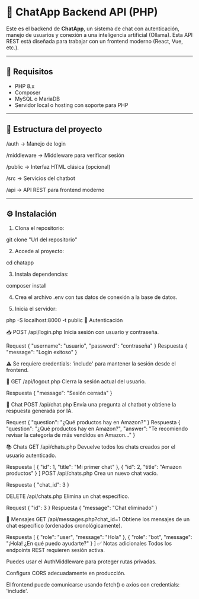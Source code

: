 # 💬 ChatApp Backend API (PHP)

Este es el backend de **ChatApp**, un sistema de chat con autenticación, manejo de usuarios y conexión a una inteligencia artificial (Ollama). Esta API REST está diseñada para trabajar con un frontend moderno (React, Vue, etc.).

---

## 🚀 Requisitos

- PHP 8.x
- Composer
- MySQL o MariaDB
- Servidor local o hosting con soporte para PHP

---

## 📁 Estructura del proyecto

/auth → Manejo de login

/middleware → Middleware para verificar sesión

/public → Interfaz HTML clásica (opcional)

/src → Servicios del chatbot

/api → API REST para frontend moderno

---

## ⚙️ Instalación

1. Clona el repositorio:

git clone "Url del repositorio"

2. Accede al proyecto:

cd chatapp

3. Instala dependencias:

composer install

4. Crea el archivo .env con tus datos de conexión a la base de datos.

5. Inicia el servidor:

php -S localhost:8000 -t public
🔐 Autenticación

📥 POST /api/login.php
Inicia sesión con usuario y contraseña.

Request
{
  "username": "usuario",
  "password": "contraseña"
}
Respuesta
{
  "message": "Login exitoso"
}

⚠️ Se requiere credentials: 'include' para mantener la sesión desde el frontend.

🚪 GET /api/logout.php
Cierra la sesión actual del usuario.

Respuesta
{
  "message": "Sesión cerrada"
}

💬 Chat
POST /api/chat.php
Envía una pregunta al chatbot y obtiene la respuesta generada por IA.

Request
{
  "question": "¿Qué productos hay en Amazon?"
}
Respuesta
{
  "question": "¿Qué productos hay en Amazon?",
  "answer": "Te recomiendo revisar la categoría de más vendidos en Amazon..."
}

📚 Chats
GET /api/chats.php
Devuelve todos los chats creados por el usuario autenticado.

Respuesta
[
  { "id": 1, "title": "Mi primer chat" },
  { "id": 2, "title": "Amazon productos" }
]
POST /api/chats.php
Crea un nuevo chat vacío.

Respuesta
{
  "chat_id": 3
}

DELETE /api/chats.php
Elimina un chat específico.

Request
{
  "id": 3
}
Respuesta
{
  "message": "Chat eliminado"
}

📝 Mensajes
GET /api/messages.php?chat_id=1
Obtiene los mensajes de un chat específico (ordenados cronológicamente).

Respuesta
[
  { "role": "user", "message": "Hola" },
  { "role": "bot", "message": "¡Hola! ¿En qué puedo ayudarte?" }
]
✅ Notas adicionales
Todos los endpoints REST requieren sesión activa.

Puedes usar el AuthMiddleware para proteger rutas privadas.

Configura CORS adecuadamente en producción.

El frontend puede comunicarse usando fetch() o axios con credentials: 'include'.
